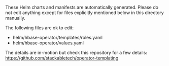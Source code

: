 These Helm charts and manifests are automatically generated.
Please do not edit anything except for files explicitly mentioned below in this
directory manually.

The following files are ok to edit:

- helm/hbase-operator/templates/roles.yaml
- helm/hbase-operator/values.yaml

The details are in-motion but check this repository for a few details:
<https://github.com/stackabletech/operator-templating>

